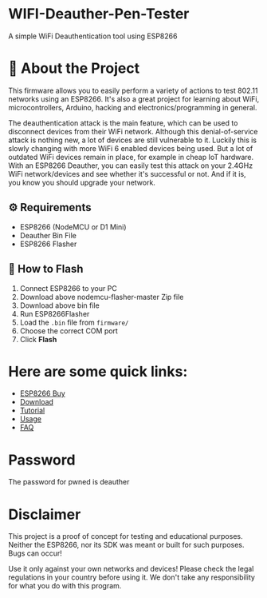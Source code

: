 # WIFI-Deauther-Pen-Tester
A simple WiFi Deauthentication tool using ESP8266

# 🌟 About the Project
This firmware allows you to easily perform a variety of actions to test 802.11 networks using an ESP8266. It's also a great project for learning about WiFi, microcontrollers, Arduino, hacking and electronics/programming in general.

The deauthentication attack is the main feature, which can be used to disconnect devices from their WiFi network.
Although this denial-of-service attack is nothing new, a lot of devices are still vulnerable to it. Luckily this is slowly changing with more WiFi 6 enabled devices being used. But a lot of outdated WiFi devices remain in place, for example in cheap IoT hardware. With an ESP8266 Deauther, you can easily test this attack on your 2.4GHz WiFi network/devices and see whether it's successful or not. And if it is, you know you should upgrade your network.

## ⚙️ Requirements
- ESP8266 (NodeMCU or D1 Mini)
- Deauther Bin File
- ESP8266 Flasher

## 🚀 How to Flash
1. Connect ESP8266 to your PC
2. Download above nodemcu-flasher-master Zip file
3. Download above bin file
4. Run ESP8266Flasher
5. Load the `.bin` file from `firmware/`
6. Choose the correct COM port
7. Click **Flash**

# Here are some quick links:
- [ESP8266 Buy](https://deauther.com/docs/buy/)
- [Download](https://deauther.com/docs/download/)
- [Tutorial](https://deauther.com/docs/category/diy-tutorial/)
- [Usage](https://deauther.com/docs/category/usage/)
- [FAQ](https://deauther.com/docs/faq/)

# Password
The password for pwned is deauther

# Disclaimer
This project is a proof of concept for testing and educational purposes.
Neither the ESP8266, nor its SDK was meant or built for such purposes. Bugs can occur!

Use it only against your own networks and devices!
Please check the legal regulations in your country before using it.
We don't take any responsibility for what you do with this program.
